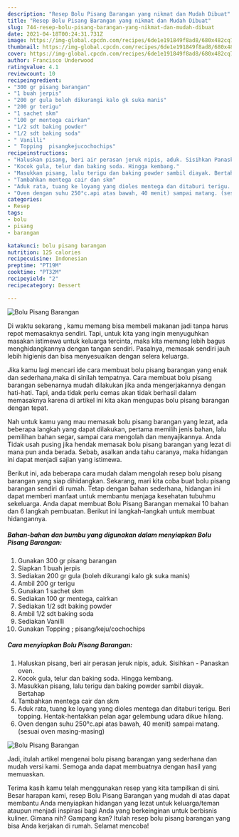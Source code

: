 ```yaml
---
description: "Resep Bolu Pisang Barangan yang nikmat dan Mudah Dibuat"
title: "Resep Bolu Pisang Barangan yang nikmat dan Mudah Dibuat"
slug: 744-resep-bolu-pisang-barangan-yang-nikmat-dan-mudah-dibuat
date: 2021-04-18T00:24:31.731Z
image: https://img-global.cpcdn.com/recipes/6de1e191849f8ad8/680x482cq70/bolu-pisang-barangan-foto-resep-utama.jpg
thumbnail: https://img-global.cpcdn.com/recipes/6de1e191849f8ad8/680x482cq70/bolu-pisang-barangan-foto-resep-utama.jpg
cover: https://img-global.cpcdn.com/recipes/6de1e191849f8ad8/680x482cq70/bolu-pisang-barangan-foto-resep-utama.jpg
author: Francisco Underwood
ratingvalue: 4.1
reviewcount: 10
recipeingredient:
- "300 gr pisang barangan"
- "1 buah jerpis"
- "200 gr gula boleh dikurangi kalo gk suka manis"
- "200 gr terigu"
- "1 sachet skm"
- "100 gr mentega cairkan"
- "1/2 sdt baking powder"
- "1/2 sdt baking soda"
- " Vanilli"
- " Topping  pisangkejucochochips"
recipeinstructions:
- "Haluskan pisang, beri air perasan jeruk nipis, aduk. Sisihkan Panaskan oven."
- "Kocok gula, telur dan baking soda. Hingga kembang."
- "Masukkan pisang, lalu terigu dan baking powder sambil diayak. Bertahap"
- "Tambahkan mentega cair dan skm"
- "Aduk rata, tuang ke loyang yang dioles mentega dan ditaburi terigu. Beri topping. Hentak-hentakkan pelan agar gelembung udara dikue hilang."
- "Oven dengan suhu 250°c.api atas bawah, 40 menit) sampai matang. (sesuai oven masing-masing)"
categories:
- Resep
tags:
- bolu
- pisang
- barangan

katakunci: bolu pisang barangan 
nutrition: 125 calories
recipecuisine: Indonesian
preptime: "PT19M"
cooktime: "PT32M"
recipeyield: "2"
recipecategory: Dessert

---
```



![Bolu Pisang Barangan](https://img-global.cpcdn.com/recipes/6de1e191849f8ad8/680x482cq70/bolu-pisang-barangan-foto-resep-utama.jpg)

Di waktu  sekarang , kamu memang bisa membeli makanan jadi tanpa harus repot memasaknya sendiri. Tapi, untuk kita yang ingin menyuguhkan masakan istimewa untuk keluarga tercinta, maka kita memang lebih bagus menghidangkannya dengan tangan sendiri. Pasalnya, memasak sendiri jauh lebih higienis dan bisa menyesuaikan dengan selera keluarga.

Jika kamu lagi mencari ide cara membuat bolu pisang barangan yang enak dan sederhana,maka di sinilah tempatnya. Cara membuat bolu pisang barangan  sebenarnya mudah dilakukan jika anda mengerjakannya dengan hati-hati. Tapi, anda tidak perlu cemas akan tidak berhasil dalam memasaknya 
karena di artikel ini kita akan mengupas bolu pisang barangan dengan tepat.  



Nah untuk kamu yang mau memasak bolu pisang barangan yang lezat, ada beberapa langkah yang dapat dilakukan, pertama memilih jenis bahan, lalu pemilihan bahan segar, sampai cara mengolah dan menyajikannya. Anda Tidak usah pusing jika hendak memasak bolu pisang barangan yang lezat di mana pun anda berada. Sebab, asalkan anda  tahu caranya, maka hidangan ini dapat menjadi sajian yang istimewa.

Berikut ini, ada beberapa cara mudah dalam mengolah resep bolu pisang barangan yang siap dihidangkan. Sekarang, mari kita coba buat bolu pisang barangan sendiri di rumah. Tetap dengan bahan sederhana, hidangan ini dapat memberi manfaat untuk membantu menjaga kesehatan tubuhmu sekeluarga. Anda dapat membuat Bolu Pisang Barangan memakai 10 bahan dan 6 langkah pembuatan. Berikut ini langkah-langkah untuk membuat hidangannya.

<!--inarticleads1-->

##### Bahan-bahan dan bumbu yang digunakan dalam menyiapkan Bolu Pisang Barangan:

1. Gunakan 300 gr pisang barangan
1. Siapkan 1 buah jerpis
1. Sediakan 200 gr gula (boleh dikurangi kalo gk suka manis)
1. Ambil 200 gr terigu
1. Gunakan 1 sachet skm
1. Sediakan 100 gr mentega, cairkan
1. Sediakan 1/2 sdt baking powder
1. Ambil 1/2 sdt baking soda
1. Sediakan  Vanilli
1. Gunakan  Topping ; pisang/keju/cochochips




<!--inarticleads2-->

##### Cara menyiapkan Bolu Pisang Barangan:

1. Haluskan pisang, beri air perasan jeruk nipis, aduk. Sisihkan - Panaskan oven.
1. Kocok gula, telur dan baking soda. Hingga kembang.
1. Masukkan pisang, lalu terigu dan baking powder sambil diayak. Bertahap
1. Tambahkan mentega cair dan skm
1. Aduk rata, tuang ke loyang yang dioles mentega dan ditaburi terigu. Beri topping. Hentak-hentakkan pelan agar gelembung udara dikue hilang.
1. Oven dengan suhu 250°c.api atas bawah, 40 menit) sampai matang. (sesuai oven masing-masing)
<img src="https://img-global.cpcdn.com/steps/a86d60e479da5d30/160x128cq70/bolu-pisang-barangan-langkah-memasak-6-foto.jpg" alt="Bolu Pisang Barangan">



Jadi, itulah artikel mengenai  bolu pisang barangan  yang sederhana dan mudah versi kami. Semoga anda dapat membuatnya dengan hasil yang memuaskan. 

Terima kasih kamu telah menggunakan resep yang kita tampilkan di sini. Besar harapan kami, resep  Bolu Pisang Barangan yang mudah di atas dapat membantu Anda menyiapkan hidangan yang lezat untuk keluarga/teman ataupun menjadi inspirasi bagi Anda yang berkeinginan untuk berbisnis kuliner. Gimana nih? Gampang kan? Itulah resep bolu pisang barangan yang bisa Anda kerjakan di rumah. Selamat mencoba!

